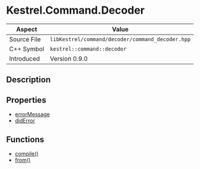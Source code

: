 # Kestrel.Command.Decoder
| Aspect | Value |
| --- | --- |
| Source File | `libKestrel/command/decoder/command_decoder.hpp` |
| C++ Symbol | `kestrel::command::decoder` |
| Introduced | Version 0.9.0 |
## Description

## Properties

 - [errorMessage](errorMessage.md)
 - [didError](didError.md)
## Functions

 - [compile()](compile.md)
 - [from()](from.md)
